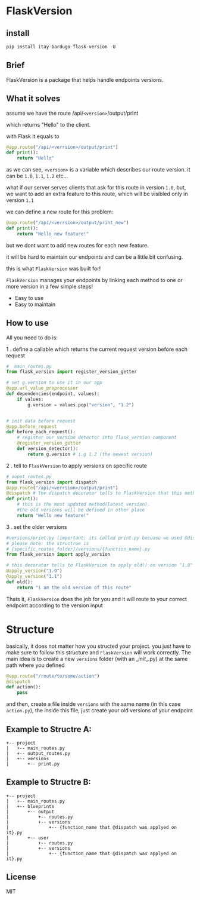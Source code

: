 # FlaskVersion

## install
```python
pip install itay-bardugo-flask-version -U
```

## Brief
FlaskVersion is a package that helps handle endpoints versions.

## What it solves
assume we have the route
/api/`<version>`/output/print

which returns "Hello" to the client.

with Flask it equals to
```python
@app.route("/api/<verrsion>/output/print")
def print():
    return "Hello"
```

as we can see, `<version>` is a variable which describes our route version.
it can be
`1.0`, `1.1`, `1.2` etc...

what if our server serves clients that ask for this route
in version `1.0`, but, we want to add an extra feature to this route, which will be visibled only in version `1.1`

we can define a new route for this problem:
```python
@app.route("/api/<verrsion>/output/print_new")
def print():
    return "Hello new feature!"
```
but we dont want to add new routes for each new feature.

it will be hard to maintain our endpoints and can be a little bit confusing.

this is what `FlaskVersion` was built for!

`FlaskVersion` manages your endpoints by linking each method to one or more version in a few simple steps!
  - Easy to use
  - Easy to maintain

## How to use
All you need to do is:

1 . define a callable which returns the current request version before each request

```python
#  main_routes.py
from flask_version import register_version_getter

# set g.version to use it in our app
@app.url_value_preprocessor
def dependencies(endpoint, values):
    if values:
        g.version = values.pop("version", "1.2")


# init data before request
@app.before_request
def before_each_request():
    # register our version detector into flask_version component
    @register_version_getter
    def version_detector():
        return g.version # i.g 1.2 (the newest version)
```

2 . tell to `FlaskVersion` to apply versions on specific route

```python
# ouput_routes.py
from flask_version import dispatch
@app.route("/api/<verrsion>/output/print")
@dispatch # the dispatch decorator tells to FlaskVersion that this method supports older versions
def print():
    # this is the most updated method(latest version).
    #the old versions will be defined in other place
    return "Hello new feature!"
```
3 . set the older versions
```python
#versions/print.py (important: its called print.py becuase we used @dispatch on print() function
# please note: the structrue is
# {specific_routes_folder}/versions/{function_name}.py
from flask_version import apply_version

# this decorator tells to FlaskVersion to apply old() on version "1.0" and "1.1"
@apply_version("1.0")
@apply_version("1.1")
def old():
    return "i am the old version of this route"

```
Thats it, `FlaskVersion` does the job for you and it will route to your
correct endpoint according to the version input

# Structure
basically, it does not matter how you structed your project.
you just have to make sure to follow this structure and `FlaskVersion` will work correctly.
The main idea is to create a new `versions` folder (with an \__init__.py) at the same path where you defined
```python
@app.route("/route/to/some/action")
@dispatch
def action():
    pass
```
and then, create a file inside `versions` with the same name (in this case `action.py`), the inside this file, just create your old versions of your endpoint

## Example to Structre A:
```
+-- project
|   +-- main_routes.py
|   +-- output_routes.py
|   +-- versions
|       +-- print.py

```
## Example to Structre B:
```
+-- project
|   +-- main_routes.py
|   +-- blueprints
|       +-- output
|           +-- routes.py
|           +-- versions
|               +-- {function_name that @dispatch was applyed on it}.py
|       +-- user
|           +-- routes.py
|           +-- versions
|               +-- {function_name that @dispatch was applyed on it}.py

```


License
----

MIT
